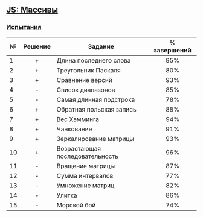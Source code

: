 ## [JS: Массивы](https://ru.hexlet.io/courses/js-arrays)

### [Испытания](https://ru.hexlet.io/courses/js-arrays#challenges)

№  |Решение| Задание                        | % завершений| 
---|:-----:|--------------------------------|:-----------:|
1  | +     |Длина последнего слова          |95%          |
2  | +     |Треугольник Паскаля             |80%          |
3  | +     |Сравнение версий                |93%          |
4  | -     |Список диапазонов               |85%          |
5  | -     |Самая длинная подстрока         |78%          |
6  | +     |Обратная польская запись        |88%          |
7  | +     |Вес Хэмминга                    |94%          |
8  | +     |Чанкование                      |91%          |
9  | +     |Зеркалирование матрицы          |93%          |
10 | +     |Возрастающая последовательность |96%          |
11 | -     |Вращение матрицы                |87%          |
12 | -     |Сумма интервалов                |77%          |
13 | -     |Умножение матриц                |82%          |
14 | -     |Улитка                          |86%          |
15 | -     |Морской бой                     |74%          |



